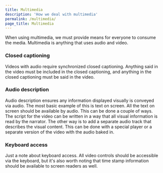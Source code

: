 ```yaml
---
title: Multimedia
description: 'How we deal with multimedia'
permalink: /multimedia/
page_title: Multimedia
---
```

When using multimedia, we must provide means for everyone to consume the media. Multimedia is anything that uses audio and video.

### Closed captioning

Videos with audio require synchronized closed captioning. Anything said in the video must be included in the closed captioning, and anything in the closed captioning must be said in the video.

### Audio description

Audio description ensures any information displayed visually is conveyed via audio. The most basic example of this is text on screen. All the text on screen should be available by audio. This can be done a couple of ways. The script for the video can be written in a way that all visual information is read by the narrator. The other way is to add a separate audio track that describes the visual content. This can be done with a special player or a separate version of the video with the audio baked in.

### Keyboard access

Just a note about keyboard access. All video controls should be accessible via the keyboard, but it's also worth noting that time stamp information should be available to screen readers as well.

